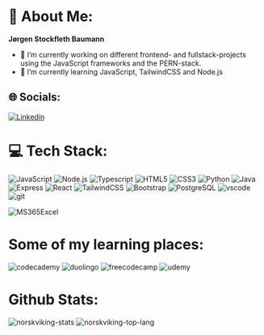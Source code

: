 # 💫 About Me:
**Jørgen Stockfleth Baumann**<br>

- 🔭 I’m currently working on different frontend- and fullstack-projects using the JavaScript frameworks and the PERN-stack.<br>
- 🌱 I’m currently learning JavaScript, TailwindCSS and Node.js <br>

## 🌐 Socials:
[![Linkedin](https://img.shields.io/badge/LinkedIn-%230077B5.svg?logo=linkedin&logoColor=white)](https://linkedin.com/in/jorgen-s-baumann/)

# 💻 Tech Stack:
![JavaScript](https://img.shields.io/badge/JavaScript-F7DF1E?style=for-the-badge&logo=javascript&logoColor=black) ![Node.js](https://img.shields.io/badge/Node.js-43853D?style=for-the-badge&logo=node.js&logoColor=white) ![Typescript](https://img.shields.io/badge/TypeScript-007ACC?style=for-the-badge&logo=typescript&logoColor=white) ![HTML5](https://img.shields.io/badge/HTML5-E34F26?style=for-the-badge&logo=html5&logoColor=white) ![CSS3](https://img.shields.io/badge/CSS3-1572B6?style=for-the-badge&logo=css3&logoColor=white) ![Python](https://img.shields.io/badge/Python-3776AB?style=for-the-badge&logo=python&logoColor=white) ![Java](https://img.shields.io/badge/Java-ED8B00?style=for-the-badge&logo=openjdk&logoColor=white) ![Express](https://img.shields.io/badge/Express.js-404D59?style=for-the-badge) ![React](https://img.shields.io/badge/React-20232A?style=for-the-badge&logo=react&logoColor=61DAFB) ![TailwindCSS](https://img.shields.io/badge/Tailwind_CSS-38B2AC?style=for-the-badge&logo=tailwind-css&logoColor=white) ![Bootstrap](https://img.shields.io/badge/Bootstrap-563D7C?style=for-the-badge&logo=bootstrap&logoColor=white) ![PostgreSQL](https://img.shields.io/badge/PostgreSQL-316192?style=for-the-badge&logo=postgresql&logoColor=white) ![vscode](https://img.shields.io/badge/Visual_Studio_Code-0078D4?style=for-the-badge&logo=visual%20studio%20code&logoColor=white) ![git](https://img.shields.io/badge/GIT-E44C30?style=for-the-badge&logo=git&logoColor=white)

![MS365Excel](https://img.shields.io/badge/Microsoft_Excel-217346?style=for-the-badge&logo=microsoft-excel&logoColor=white) 

# Some of my learning places:
![codecademy](https://img.shields.io/badge/Codecademy-FFF0E5?style=for-the-badge&logo=codecademy&logoColor=303347) ![duolingo](https://img.shields.io/badge/Duolingo-58CC02?style=for-the-badge&logo=Duolingo&logoColor=white) ![freecodecamp](https://img.shields.io/badge/freecodecamp-27273D?style=for-the-badge&logo=freecodecamp&logoColor=white) ![udemy](https://img.shields.io/badge/Udemy-EC5252?style=for-the-badge&logo=Udemy&logoColor=white)


# Github Stats:
![norskviking-stats](https://github-readme-stats.vercel.app/api?username=NorskViking&theme=blue-green)
![norskviking-top-lang](https://github-readme-stats.vercel.app/api/top-langs/?username=NorskViking&theme=blue-green)
<!--
**NorskViking/NorskViking** is a ✨ _special_ ✨ repository because its `README.md` (this file) appears on your GitHub profile.

Here are some ideas to get you started:

- 🔭 I’m currently working on ...
- 🌱 I’m currently learning 
- 👯 I’m looking to collaborate on ...
- 🤔 I’m looking for help with ...
- 💬 Ask me about ...
- 📫 How to reach me: ...
- 😄 Pronouns: ...
- ⚡ Fun fact: ...
-->
